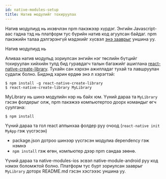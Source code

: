 ```yaml
---
id: native-modules-setup
title: Натив модулийг тохируулах
---
```


Натив модулиуд нь ихэвчлэн npm пакэжээр хүрдэг. Энгийн Javascript-аас гадна тэд нь платформ тус бүрийн натив код агуулсан байдаг. npm пакэжийн талаа дэлгэрэнгүй мэдэхийг хүсвэл [энэ зааврыг](https://docs.npmjs.com/getting-started/publishing-npm-packages) уншина уу.

Натив модулиуд нь 

Аливаа натив модульд зориулсан энгийн нэг төслийн бүтцийг тохируулан хийхийн тулд бид гуравдагч талын багажийг ашиглана [react-native-create-library](https://github.com/frostney/react-native-create-library). Тухайн сан хэрхэн ажилладаг тухай та лавшруулан судалж болно. Бидэнд харин ердөө энэ л хэрэгтэй:

```
$ npm install -g react-native-create-library
$ react-native-create-library MyLibrary
```

MyLibrary нь шинэ модулийн нэр нь байх юм. Үүний дараа та `MyLibrary` гэсэн фолдерыг олж, npm пакэжээ компьютертоо доорх командыг өгч суулгана:

```
$ npm install
```

Үүний дараа та гол react аппынхаа фолдер руу очоод (`react-native init MyApp` гэж үүсгэсэн)

- package.json дотроо шинээр үүсгэсэн модулиа dependency гэж нэмнэ
- `npm install` гэж өгөн, компьютер дээр npm сандаа зөөнө.

Үүний дараа та native-modules-ios эсвэл native-module-android руу код нэмэх боломжтой болно. Платформ тус бүрт зориулсан зааврыг  `MyLibrary` доторх README.md гэсэн хэсгэээс уншина уу. 
